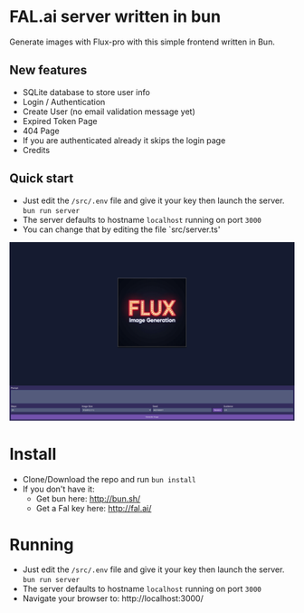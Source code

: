# FAL.ai server written in bun
Generate images with Flux-pro with this simple frontend written in Bun.

## New features

- SQLite database to store user info
- Login / Authentication 
- Create User (no email validation message yet)
- Expired Token Page
- 404 Page
- If you are authenticated already it skips the login page
- Credits

## Quick start

- Just edit the `/src/.env` file and give it your key then launch the server. `bun run server`
- The server defaults to hostname `localhost` running on port `3000`
- You can change that by editing the file `src/server.ts'

![web interface](./assets/web.png)

# Install
- Clone/Download the repo and run `bun install`
- If you don't have it:
	- Get bun here: http://bun.sh/
	- Get a Fal key here: http://fal.ai/

# Running
- Just edit the `/src/.env` file and give it your key then launch the server. `bun run server`
- The server defaults to hostname `localhost` running on port `3000`
- Navigate your browser to: http://localhost:3000/
